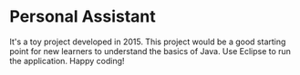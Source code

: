 # Personal Assistant

It's a toy project developed in 2015. This project would be a good starting point for new learners to understand the basics of Java. Use Eclipse to run the application.
Happy coding!
